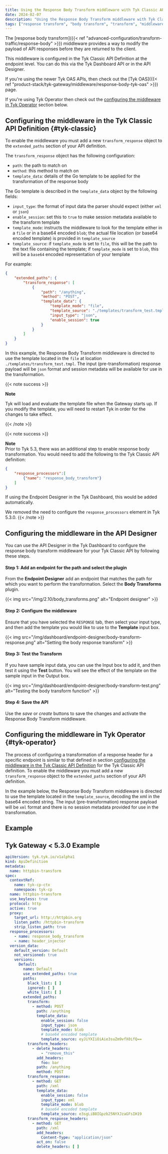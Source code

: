 ```yaml
---
title: Using the Response Body Transform middleware with Tyk Classic APIs
date: 2024-02-07
description: "Using the Response Body Transform middleware with Tyk Classic APIs"
tags: ["response transform", "body transform", "transform", "middleware", "per-endpoint", "Tyk Classic", "Tyk Classic API"]
---
```


The [response body transform]({{< ref "advanced-configuration/transform-traffic/response-body" >}}) middleware provides a way to modify the payload of API responses before they are returned to the client.

This middleware is configured in the Tyk Classic API Definition at the endpoint level. You can do this via the Tyk Dashboard API or in the API Designer.

If you're using the newer Tyk OAS APIs, then check out the [Tyk OAS]({{< ref "product-stack/tyk-gateway/middleware/response-body-tyk-oas" >}}) page.

If you're using Tyk Operator then check out the [configuring the middleware in Tyk Operator](#tyk-operator) section below.

## Configuring the middleware in the Tyk Classic API Definition {#tyk-classic}

To enable the middleware you must add a new `transform_response` object to the `extended_paths` section of your API definition.

The `transform_response` object has the following configuration:
- `path`: the path to match on
- `method`: this method to match on
- `template_data`: details of the Go template to be applied for the transformation of the response body
 
The Go template is described in the `template_data` object by the following fields:
- `input_type`: the format of input data the parser should expect (either `xml` or `json`)
- `enable_session`: set this to `true` to make session metadata available to the transform template
- `template_mode`: instructs the middleware to look for the template either in a `file` or in a base64 encoded `blob`; the actual file location (or base64 encoded template) is provided in `template_source`
- `template_source`: if `template_mode` is set to `file`, this will be the path to the text file containing the template; if `template_mode` is set to `blob`, this will be a `base64` encoded representation of your template

For example:
```json  {linenos=true, linenostart=1}
{
    "extended_paths": {
        "transform_response": [
            {
                "path": "/anything",
                "method": "POST",
                "template_data": {
                    "template_mode": "file",
                    "template_source": "./templates/transform_test.tmpl",
                    "input_type": "json",
                    "enable_session": true 
                }
            }
        ]
    }
}
```

In this example, the Response Body Transform middleware is directed to use the template located in the `file` at location `./templates/transform_test.tmpl`. The input (pre-transformation) response payload will be `json` format and session metadata will be available for use in the transformation.

{{< note success >}}

**Note**  

Tyk will load and evaluate the template file when the Gateway starts up. If you modify the template, you will need to restart Tyk in order for the changes to take effect.

{{< /note >}}

{{< note success >}}

**Note**  
Prior to Tyk 5.3, there was an additional step to enable response body transformation. You would need to add the following to the Tyk Classic API definition:

```json
{
    "response_processors":[
        {"name": "response_body_transform"}
    ]
}
```

If using the Endpoint Designer in the Tyk Dashboard, this would be added automatically.

We removed the need to configure the `response_processors` element in Tyk 5.3.0.
{{< /note >}}

## Configuring the middleware in the API Designer

You can use the API Designer in the Tyk Dashboard to configure the response body transform middleware for your Tyk Classic API by following these steps.

#### Step 1: Add an endpoint for the path and select the plugin

From the **Endpoint Designer** add an endpoint that matches the path for which you want to perform the transformation. Select the **Body Transforms** plugin.

{{< img src="/img/2.10/body_transforms.png" alt="Endpoint designer" >}}

#### Step 2: Configure the middleware

Ensure that you have selected the `RESPONSE` tab, then select your input type, and then add the template you would like to use to the **Template** input box.

{{< img src="/img/dashboard/endpoint-designer/body-transform-response.png" alt="Setting the body response transform" >}}

#### Step 3: Test the Transform

If you have sample input data, you can use the Input box to add it, and then test it using the **Test** button. You will see the effect of the template on the sample input in the Output box.

{{< img src="/img/dashboard/endpoint-designer/body-transform-test.png" alt="Testing the body transform function" >}}

#### Step 4: Save the API

Use the *save* or *create* buttons to save the changes and activate the Response Body Transform middleware.

## Configuring the middleware in Tyk Operator {#tyk-operator}

The process of configuring a transformation of a response header for a specific endpoint is similar to that defined in section [configuring the middleware in the Tyk Classic API Definition](#tyk-classic) for the Tyk Classic API definition. To enable the middleware you must add a new `transform_response` object to the `extended_paths` section of your API definition.

In the example below, the Response Body Transform middleware is directed to use the template located in the `template_source`, decoding the xml in the base64 encoded string. The input (pre-transformation) response payload will be `xml` format and there is no session metadata provided for use in the transformation.

## Example

## Tyk Gateway < 5.3.0 Example

```yaml {linenos=true, linenostart=1}
apiVersion: tyk.tyk.io/v1alpha1
kind: ApiDefinition
metadata:
  name: httpbin-transform
spec:
  contextRef:
    name: tyk-cp-ctx
    namespace: tyk-cp
  name: httpbin-transform
  use_keyless: true
  protocol: http
  active: true
  proxy:
    target_url: http://httpbin.org
    listen_path: /httpbin-transform
    strip_listen_path: true
  response_processors:
    - name: response_body_transform
    - name: header_injector
  version_data:
    default_version: Default
    not_versioned: true
    versions:
      Default:
        name: Default
        use_extended_paths: true
        paths:
          black_list: [ ]
          ignored: [ ]
          white_list: [ ]
        extended_paths:
          transform:
            - method: POST
              path: /anything
              template_data:
                enable_session: false
                input_type: json
                template_mode: blob
                # base64 encoded template
                template_source: eyJiYXIiOiAie3suZm9vfX0ifQ==
          transform_headers:
            - delete_headers:
                - "remove_this"
              add_headers:
                foo: bar
              path: /anything
              method: POST
          transform_response:
            - method: GET
              path: /xml
              template_data:
                enable_session: false
                input_type: xml
                template_mode: blob
                # base64 encoded template
                template_source: e3sgLiB8IGpzb25NYXJzaGFsIH19
          transform_response_headers:
            - method: GET
              path: /xml
              add_headers:
                Content-Type: "application/json"
              act_on: false
              delete_headers: [ ]
```